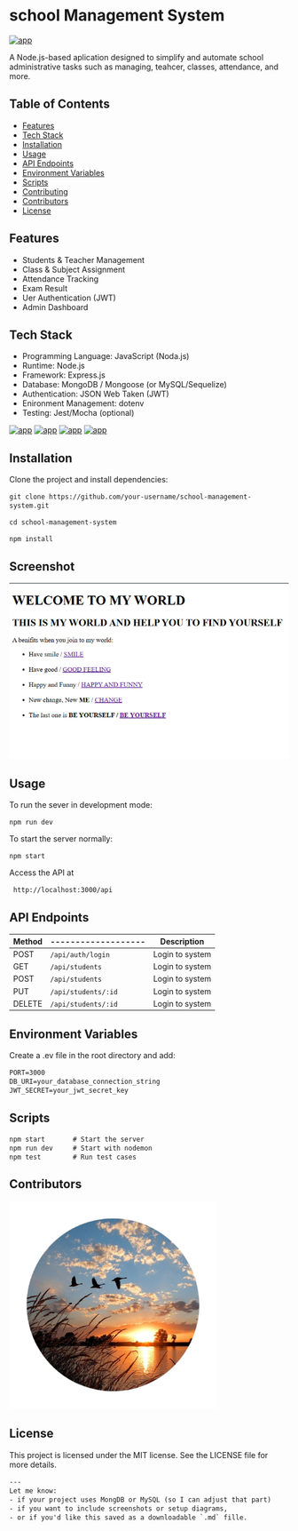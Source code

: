 # school Management System
[![app](https://img.shields.io/badge/School_management_system-Adminstrator-green)](https://getbootstrap.com/)

A Node.js-based aplication designed to simplify and automate school administrative tasks such as managing, teahcer, classes, attendance, and more.

## Table of Contents
- [Features](https://getbootstrap.com/)
- [Tech Stack](https://getbootstrap.com/)
- [Installation](https://getbootstrap.com/)
- [Usage](https://getbootstrap.com/)
- [API Endpoints](https://getbootstrap.com/)
- [Environment Variables](https://getbootstrap.com/)
- [Scripts](https://getbootstrap.com/)
- [Contributing](https://getbootstrap.com/)
- [Contributors](https://getbootstrap.com/)
- [License](https://getbootstrap.com/)

## Features

- Students & Teacher Management
- Class & Subject Assignment 
- Attendance Tracking 
- Exam Result 
- Uer Authentication (JWT)
- Admin Dashboard

## Tech Stack

- Programming Language: JavaScript (Noda.js)
- Runtime: Node.js
- Framework: Express.js
- Database: MongoDB / Mongoose (or MySQL/Sequelize)
- Authentication: JSON Web Taken (JWT)
- Enironment Management: dotenv
- Testing: Jest/Mocha (optional)

[![app](https://img.shields.io/badge/Node.js-18.x-green)](https://getbootstrap.com/) [![app](https://img.shields.io/badge/Express.js-Framework-blue)](https://getbootstrap.com/) [![app](https://img.shields.io/badge/MongoDB-Database-green)](https://getbootstrap.com/)  [![app](https://img.shields.io/badge/license-MIT-blue)](https://getbootstrap.com/) 

## Installation

Clone the project and install dependencies:
```
git clone https://github.com/your-username/school-management-system.git
```
``` 
cd school-management-system
```
```
npm install
```
## Screenshot
![Dashborad](image1.png)
## Usage 
To run the sever in development mode:
```
npm run dev
```
To start the server normally:
```
npm start
```
Access the API at
```
 http://localhost:3000/api
 ```
 ## API Endpoints
| Method |-------------------| Description     |
|--------|-------------------|-----------------|
| POST   |`/api/auth/login`  | Login to system |
| GET    |`/api/students`    | Login to system |
| POST   |`/api/students`    | Login to system |
| PUT    |`/api/students/:id`| Login to system |
| DELETE |`/api/students/:id`| Login to system |

## Environment Variables

Create a .ev file in the root directory and add:
```
PORT=3000
DB_URI=your_database_connection_string
JWT_SECRET=your_jwt_secret_key
```
## Scripts
```
npm start       # Start the server
npm run dev     # Start with nodemon
npm test        # Run test cases
```
## Contributors
![Dashborad](image.png)

## License
This project is licensed under the MIT license. See the LICENSE file for more details.

```
---
Let me know:
- if your project uses MongDB or MySQL (so I can adjust that part)
- if you want to include screenshots or setup diagrams,
- or if you'd like this saved as a downloadable `.md` fille.
